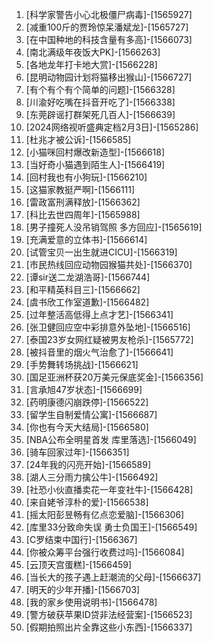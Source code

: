 
1. [科学家警告小心北极僵尸病毒]-[1565927]
1. [减重100斤的贾玲惊呆潘斌龙]-[1565727]
1. [在中国种地的科技含量有多高]-[1566073]
1. [南北满级年夜饭大PK]-[1566263]
1. [各地龙年打卡地大赏]-[1566228]
1. [昆明动物园计划将猫移出猴山]-[1566727]
1. [有个有个有个简单的问题]-[1566328]
1. [川渝好吃嘴在抖音开吃了]-[1566338]
1. [东莞辟谣打群架死几百人]-[1566639]
1. [2024网络视听盛典定档2月3日]-[1565286]
1. [杜兆才被公诉]-[1566585]
1. [小猫咪回村爆改新造型]-[1566618]
1. [当好奇小猫遇到陌生人]-[1566419]
1. [回村我也有小狗玩]-[1566210]
1. [这猫家教挺严啊]-[1566111]
1. [雷政富刑满释放]-[1566362]
1. [科比去世四周年]-[1565988]
1. [男子撞死人没吊销驾照 多方回应]-[1565619]
1. [充满爱意的立体书]-[1566614]
1. [试管宝贝一出生就进CICU]-[1566319]
1. [市民热线回应动物园猴猫共处]-[1566370]
1. [谭sir送二龙湖浩哥]-[1566744]
1. [和平精英科目三]-[1566662]
1. [虞书欣工作室道歉]-[1566482]
1. [过年整活高低得上点才艺]-[1566341]
1. [张卫健回应空中彩排意外坠地]-[1566516]
1. [泰国23岁女网红疑被男友枪杀]-[1565772]
1. [被抖音里的烟火气治愈了]-[1566641]
1. [手势舞转场挑战]-[1566621]
1. [国足亚洲杯获20万美元保底奖金]-[1566356]
1. [言承旭47岁状态]-[1566699]
1. [药明康德闪崩跌停]-[1566522]
1. [留学生自制爱情公寓]-[1566687]
1. [你也有今天大结局]-[1566580]
1. [NBA公布全明星首发 库里落选]-[1566049]
1. [骑车回家过年]-[1566351]
1. [24年我的闪亮开始]-[1566589]
1. [湖人三分雨力擒公牛]-[1566492]
1. [社恐小伙直播卖花一年变社牛]-[1566428]
1. [来自姥爷淳朴的爱]-[1566538]
1. [摇太阳彭昱畅有亿点恋爱脑]-[1566306]
1. [库里33分致命失误 勇士负国王]-[1566549]
1. [C罗结束中国行]-[1566367]
1. [你被众筹平台强行收费过吗]-[1566084]
1. [云顶天宫蛋糕]-[1566459]
1. [当长大的孩子遇上赶潮流的父母]-[1566637]
1. [明天的少年开播]-[1566703]
1. [我的家乡使用说明书]-[1566478]
1. [警方破获苹果ID贷非法经营案]-[1566523]
1. [假期拍照出片全靠这些小东西]-[1566337]